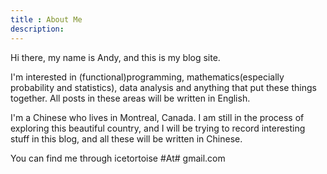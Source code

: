 ```yaml
---
title : About Me
description:
---
```


Hi there, my name is Andy, and this is my blog site. 

I'm interested in (functional)programming, mathematics(especially probability and statistics), data analysis and anything that put these things together. All posts in these areas will be written in English.

I'm a Chinese who lives in Montreal, Canada. I am still in the process of exploring this beautiful country, and I will be trying to record interesting stuff in this blog, and all these will be written in Chinese.

You can find me through icetortoise #At# gmail.com
